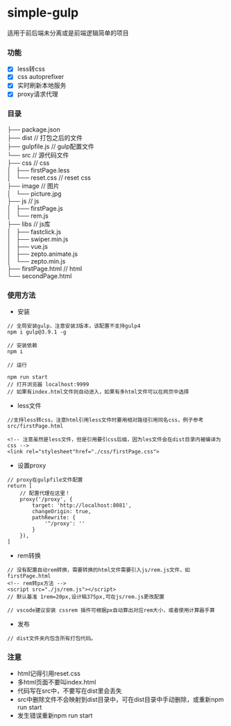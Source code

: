# simple-gulp
适用于前后端未分离或是前端逻辑简单的项目
### 功能

- [x] less转css
- [x] css autoprefixer
- [x] 实时刷新本地服务
- [x] proxy请求代理

### 目录

├── package.json    
├── dist            // 打包之后的文件       
├── gulpfile.js      // gulp配置文件             
└── src             // 源代码文件        
    ├── css          // css          
    │   ├── firstPage.less      
    │   └── reset.css         // reset css        
    ├── image       // 图片                
    │   └── picture.jpg   
    ├── js          // js          
    │   ├── firstPage.js   
    │   └── rem.js   
    ├── libs       // js库           
    │   ├── fastclick.js     
    │   ├── swiper.min.js   
    │   ├── vue.js   
    │   ├── zepto.animate.js  
    │   └── zepto.min.js   
    ├── firstPage.html       // html      
    └── secondPage.html       

### 使用方法
+ 安装
```
// 全局安装gulp，注意安装3版本，该配置不支持gulp4
npm i gulp@3.9.1 -g

// 安装依赖
npm i

// 运行

npm run start
// 打开浏览器 localhost:9999
// 如果有index.html文件则自动进入，如果有多html文件可以在网页中选择
``` 
+ less文件
```
//支持less转css，注意html引用less文件时要用相对路径引用同名css，例子参考src/firstPage.html         

<!-- 注意虽然是less文件，但是引用要引css后缀，因为les文件会在dist目录内被编译为css -->        
<link rel="stylesheet"href="./css/firstPage.css">

```   
+ 设置proxy
```
// proxy在gulpfile文件配置        
return [
    // 配置代理在这里！
    proxy('/proxy', {
        target: 'http://localhost:8081',
        changeOrigin: true,
        pathRewrite: {
            '^/proxy': ''
        }
    }),
]
```  

+ rem转换
```
// 没有配置自动rem转换，需要转换的html文件需要引入js/rem.js文件，如firstPage.html      
<!-- rem转px方法 -->         
<script src="./js/rem.js"></script>         
// 默认基准 1rem=20px,设计稿375px,可在js/rem.js更改配置

// vscode建议安装 cssrem 插件可根据px自动算出对应rem大小，或者使用计算器手算
```

+ 发布
```
// dist文件夹内包含所有打包代码。
```

### 注意
+ html记得引用reset.css
+ 多html页面不要叫index.html
+ 代码写在src中，不要写在dist里会丢失
+ src中删除文件不会映射到dist目录中，可在dist目录中手动删除，或重新npm run start
+ 发生错误重新npm run start
